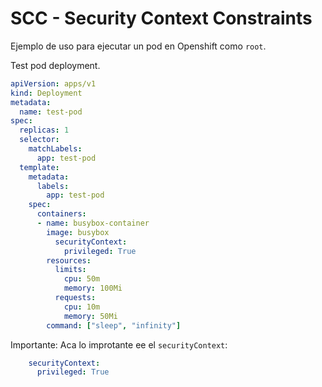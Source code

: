 # SCC - Security Context Constraints

Ejemplo de uso para ejecutar un pod en Openshift como `root`.

Test pod deployment.

```yaml
apiVersion: apps/v1
kind: Deployment
metadata:
  name: test-pod
spec:
  replicas: 1
  selector:
    matchLabels:
      app: test-pod
  template:
    metadata:
      labels:
        app: test-pod
    spec:
      containers:
      - name: busybox-container
        image: busybox
          securityContext:
            privileged: True
        resources:
          limits:
            cpu: 50m
            memory: 100Mi
          requests:
            cpu: 10m
            memory: 50Mi
        command: ["sleep", "infinity"]
```

Importante: Aca lo improtante ee el `securityContext`:
```yaml
    securityContext:
      privileged: True
```